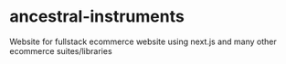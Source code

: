 # ancestral-instruments
Website for fullstack ecommerce website using next.js and many other ecommerce suites/libraries
